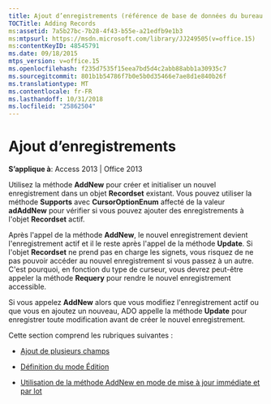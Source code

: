 ```yaml
---
title: Ajout d’enregistrements (référence de base de données du bureau Access)
TOCTitle: Adding Records
ms:assetid: 7a5b27bc-7b28-4f43-b55e-a21edfb9e1b3
ms:mtpsurl: https://msdn.microsoft.com/library/JJ249505(v=office.15)
ms:contentKeyID: 48545791
ms.date: 09/18/2015
mtps_version: v=office.15
ms.openlocfilehash: f235d7535f15eea7bd5d4c2abb88abb1a30935c7
ms.sourcegitcommit: 801b1b54786f7b0e5b0d35466e7ae8d1e840b26f
ms.translationtype: MT
ms.contentlocale: fr-FR
ms.lasthandoff: 10/31/2018
ms.locfileid: "25862504"
---
```

# <a name="adding-records"></a>Ajout d’enregistrements


**S’applique à**: Access 2013 | Office 2013

Utilisez la méthode **AddNew** pour créer et initialiser un nouvel enregistrement dans un objet **Recordset** existant. Vous pouvez utiliser la méthode **Supports** avec **CursorOptionEnum** affecté de la valeur **adAddNew** pour vérifier si vous pouvez ajouter des enregistrements à l'objet **Recordset** actif.

Après l'appel de la méthode **AddNew**, le nouvel enregistrement devient l'enregistrement actif et il le reste après l'appel de la méthode **Update**. Si l'objet **Recordset** ne prend pas en charge les signets, vous risquez de ne pas pouvoir accéder au nouvel enregistrement si vous passez à un autre. C'est pourquoi, en fonction du type de curseur, vous devrez peut-être appeler la méthode **Requery** pour rendre le nouvel enregistrement accessible.

Si vous appelez **AddNew** alors que vous modifiez l'enregistrement actif ou que vous en ajoutez un nouveau, ADO appelle la méthode **Update** pour enregistrer toute modification avant de créer le nouvel enregistrement.

Cette section comprend les rubriques suivantes :

- [Ajout de plusieurs champs](adding-multiple-fields.md)

- [Définition du mode Édition](determining-edit-mode.md)

- [Utilisation de la méthode AddNew en mode de mise à jour immédiate et par lot](using-addnew-in-immediate-and-batch-modes.md)

